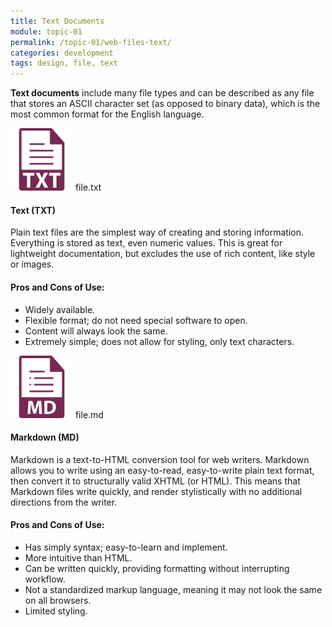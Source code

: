```yaml
---
title: Text Documents
module: topic-01
permalink: /topic-01/web-files-text/
categories: development
tags: design, file, text
---
```


<div class="divider-heading"></div>

**Text documents** include many file types and can be described as any file that stores an ASCII character set (as opposed to binary data), which is the most common format for the English language.


<div class="divider-pg"></div>


<div class="container-row web-files-types">
  <div class="col-lg-2 text-center">
    <img src="../img/web-text-txt.svg" title="Text" alt="txt icon" width="100"/>
    <span>file.txt</span>
  </div>
  <div class="col-lg-10">
    <h4>Text (<b>TXT</b>)</h4>
    <p>Plain text files are the simplest way of creating and storing information. Everything is stored as text, even numeric values. This is great for lightweight documentation, but excludes the use of rich content, like style or images.</p>
    <h4>Pros and Cons of Use:</h4>
    <ul class="pros-and-cons">
      <li class="icon-pro">Widely available.</li>
      <li class="icon-pro">Flexible format; do not need special software to open.</li>
      <li class="icon-pro">Content will always look the same.</li>
      <li class="icon-con">Extremely simple; does not allow for styling, only text characters.</li>
    </ul>
  </div>
</div>

<div class="container-row web-files-types">
  <div class="col-lg-2 text-center">
    <img src="../img/web-text-md.svg" title="Markdown" alt="md icon" width="100"/>
    <span>file.md</span>
  </div>
  <div class="col-lg-10">
    <h4>Markdown (<b>MD</b>)</h4>
    <p>Markdown is a text-to-HTML conversion tool for web writers. Markdown allows you to write using an easy-to-read, easy-to-write plain text format, then convert it to structurally valid XHTML (or HTML). This means that Markdown files write quickly, and render stylistically with no additional directions from the writer.</p>
    <h4>Pros and Cons of Use:</h4>
    <ul class="pros-and-cons">
      <li class="icon-pro">Has simply syntax; easy-to-learn and implement.</li>
      <li class="icon-pro">More intuitive than HTML.</li>
      <li class="icon-pro">Can be written quickly, providing formatting without interrupting workflow.</li>
      <li class="icon-con">Not a standardized markup language, meaning it may not look the same on all browsers.</li>
      <li class="icon-con">Limited styling.</li>
    </ul>
  </div>
</div>
